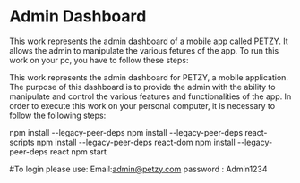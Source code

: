# Admin Dashboard
This work represents the admin dashboard of a mobile app called PETZY.
It allows the admin to manipulate the various fetures of the app.
To run this work on your pc, you have to follow these steps:


This work represents the admin dashboard for PETZY, a mobile application. The purpose of this dashboard is to provide the admin with the ability to manipulate and control the various features and functionalities of the app.
In order to execute this work on your personal computer, it is necessary to follow the following steps:

npm install --legacy-peer-deps
npm install --legacy-peer-deps react-scripts
npm install --legacy-peer-deps react-dom
npm install --legacy-peer-deps react
npm start

#To login please use:
Email:admin@petzy.com
password : Admin1234